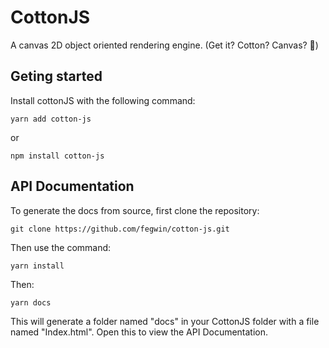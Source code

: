 #  CottonJS

A canvas 2D object oriented rendering engine. (Get it? Cotton? Canvas? 🥋)

## Geting started
Install cottonJS with the following command:

```
yarn add cotton-js
```

or 

```
npm install cotton-js
```

## API Documentation

To generate the docs from source, first clone the repository:
```
git clone https://github.com/fegwin/cotton-js.git
```

Then use the command:
```
yarn install
```
Then:
```
yarn docs
```

This will generate a folder named "docs" in your CottonJS folder with a file named "Index.html". 
Open this to view the API Documentation.
